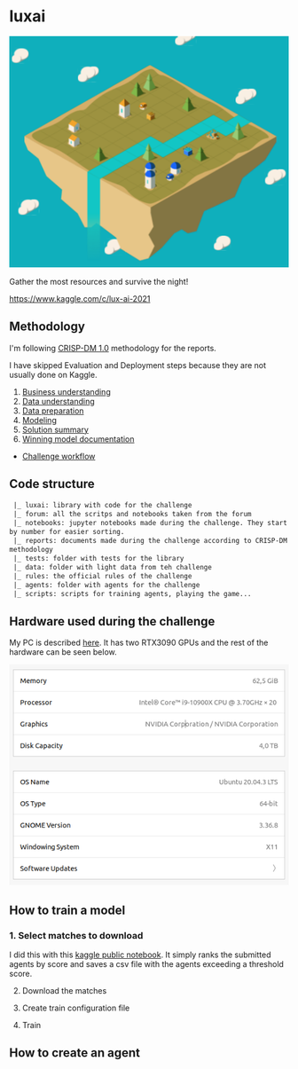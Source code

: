 # luxai

![luxai image](reports/res/project_picture.png)

Gather the most resources and survive the night!

https://www.kaggle.com/c/lux-ai-2021

## Methodology

I'm following [CRISP-DM 1.0](https://www.the-modeling-agency.com/crisp-dm.pdf) methodology for the reports.

I have skipped Evaluation and Deployment steps because they are not usually done on Kaggle.

1. [Business understanding](reports/01_Business_Understanding.md)
1. [Data understanding](reports/02_Data_Understanding.md)
1. [Data preparation](reports/03_Data_Preparation.md)
1. [Modeling](reports/04_Modeling.md)
1. [Solution summary](reports/05_Solution_Summary.md)
1. [Winning model documentation](reports/07_Winning_Model_Documentation.md)

* [Challenge workflow](reports/00_Challenge_Workflow.md)

## Code structure

     |_ luxai: library with code for the challenge
     |_ forum: all the scritps and notebooks taken from the forum
     |_ notebooks: jupyter notebooks made during the challenge. They start by number for easier sorting.
     |_ reports: documents made during the challenge according to CRISP-DM methodology
     |_ tests: folder with tests for the library
     |_ data: folder with light data from teh challenge
     |_ rules: the official rules of the challenge
     |_ agents: folder with agents for the challenge
     |_ scripts: scripts for training agents, playing the game...

## Hardware used during the challenge

My PC is described [here](https://pcpartpicker.com/b/jY8MnQ). It has two RTX3090 GPUs and the rest of the hardware can be seen below.

![ubuntu_specs](reports/res/ubuntu_specs.png)

## How to train a model

### 1. Select matches to download

I did this with this [kaggle public notebook](https://www.kaggle.com/ironbar/select-agents-for-downloading-matches/notebook). It simply ranks the submitted agents by score and saves a csv file with the agents exceeding a threshold score. 

2. Download the matches

3. Create train configuration file

4. Train

## How to create an agent
